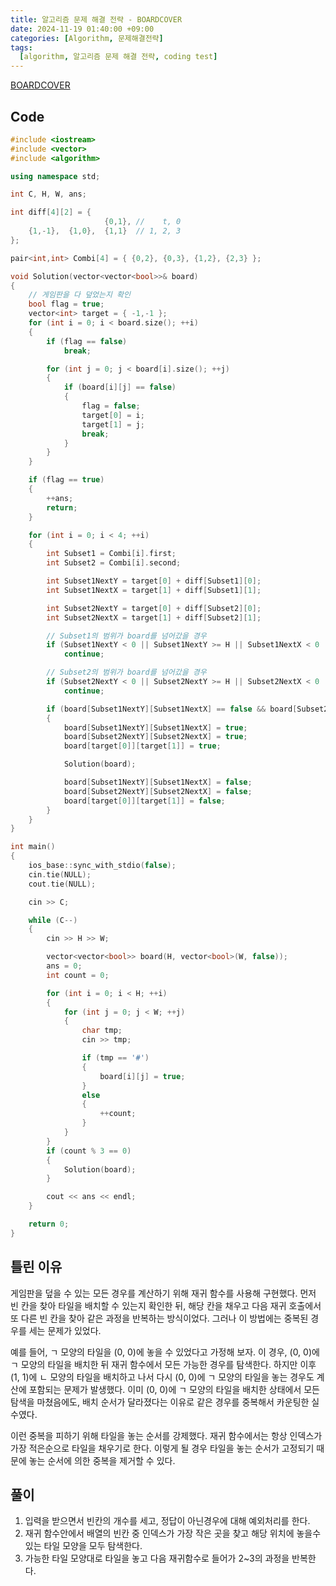 ```yaml
---
title: 알고리즘 문제 해결 전략 - BOARDCOVER
date: 2024-11-19 01:40:00 +09:00
categories: [Algorithm, 문제해결전략]
tags:
  [algorithm, 알고리즘 문제 해결 전략, coding test]
---
```

[BOARDCOVER](https://algospot.com/judge/problem/read/BOARDCOVER)

## Code

```cpp
#include <iostream>
#include <vector>
#include <algorithm>

using namespace std;

int C, H, W, ans;

int diff[4][2] = {
	                 {0,1}, //    t, 0
    {1,-1},  {1,0},  {1,1}  // 1, 2, 3
};

pair<int,int> Combi[4] = { {0,2}, {0,3}, {1,2}, {2,3} };

void Solution(vector<vector<bool>>& board)
{
    // 게임판을 다 덮었는지 확인
    bool flag = true;
    vector<int> target = { -1,-1 };
    for (int i = 0; i < board.size(); ++i)
    {
        if (flag == false)
            break;

        for (int j = 0; j < board[i].size(); ++j)
        {
            if (board[i][j] == false)
            {
                flag = false;
                target[0] = i;
                target[1] = j;
                break;
            }
        }
    }

    if (flag == true)
    {
        ++ans;
        return;
    }

    for (int i = 0; i < 4; ++i)
    {
        int Subset1 = Combi[i].first;
        int Subset2 = Combi[i].second;

        int Subset1NextY = target[0] + diff[Subset1][0];
        int Subset1NextX = target[1] + diff[Subset1][1];

        int Subset2NextY = target[0] + diff[Subset2][0];
        int Subset2NextX = target[1] + diff[Subset2][1];

        // Subset1의 범위가 board를 넘어갔을 경우
        if (Subset1NextY < 0 || Subset1NextY >= H || Subset1NextX < 0 || Subset1NextX >= W)
            continue;

        // Subset2의 범위가 board를 넘어갔을 경우
        if (Subset2NextY < 0 || Subset2NextY >= H || Subset2NextX < 0 || Subset2NextX >= W)
            continue;

        if (board[Subset1NextY][Subset1NextX] == false && board[Subset2NextY][Subset2NextX] == false)
        {
            board[Subset1NextY][Subset1NextX] = true;
            board[Subset2NextY][Subset2NextX] = true;
            board[target[0]][target[1]] = true;

            Solution(board);

            board[Subset1NextY][Subset1NextX] = false;
            board[Subset2NextY][Subset2NextX] = false;
            board[target[0]][target[1]] = false;
        }
    }
}

int main()
{
    ios_base::sync_with_stdio(false);
    cin.tie(NULL);
    cout.tie(NULL);

    cin >> C;

    while (C--)
    {
        cin >> H >> W;

        vector<vector<bool>> board(H, vector<bool>(W, false));
        ans = 0;
        int count = 0;

        for (int i = 0; i < H; ++i)
        {
            for (int j = 0; j < W; ++j)
            {
                char tmp;
                cin >> tmp;

                if (tmp == '#')
                {
                    board[i][j] = true;
                }
                else
                {
                    ++count;
                }
            }
        }
        if (count % 3 == 0)
        {
            Solution(board);
        }

        cout << ans << endl;
    }

    return 0;
}
```

## 틀린 이유
게임판을 덮을 수 있는 모든 경우를 계산하기 위해 재귀 함수를 사용해 구현했다. 먼저 빈 칸을 찾아 타일을 배치할 수 있는지 확인한 뒤, 해당 칸을 채우고 다음 재귀 호출에서 또 다른 빈 칸을 찾아 같은 과정을 반복하는 방식이었다. 그러나 이 방법에는 중복된 경우를 세는 문제가 있었다.

예를 들어, ㄱ 모양의 타일을 (0, 0)에 놓을 수 있었다고 가정해 보자. 이 경우, (0, 0)에 ㄱ 모양의 타일을 배치한 뒤 재귀 함수에서 모든 가능한 경우를 탐색한다. 하지만 이후 (1, 1)에 ㄴ 모양의 타일을 배치하고 나서 다시 (0, 0)에 ㄱ 모양의 타일을 놓는 경우도 계산에 포함되는 문제가 발생했다. 이미 (0, 0)에 ㄱ 모양의 타일을 배치한 상태에서 모든 탐색을 마쳤음에도, 배치 순서가 달라졌다는 이유로 같은 경우를 중복해서 카운팅한 실수였다.

이런 중복을 피하기 위해 타일을 놓는 순서를 강제했다. 재귀 함수에서는 항상 인덱스가 가장 적은순으로 타일을 채우기로 한다. 이렇게 될 경우 타일을 놓는 순서가 고정되기 때문에 놓는 순서에 의한 중복을 제거할 수 있다.

## 풀이
1. 입력을 받으면서 빈칸의 개수를 세고, 정답이 아닌경우에 대해 예외처리를 한다.
2. 재귀 함수안에서 배열의 빈칸 중 인덱스가 가장 작은 곳을 찾고 해당 위치에 놓을수 있는 타일 모양을 모두 탐색한다.
3. 가능한 타일 모양대로 타일을 놓고 다음 재귀함수로 들어가 2~3의 과정을 반복한다.